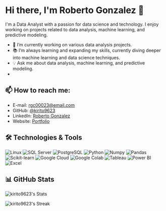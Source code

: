 # Hi there, I'm Roberto Gonzalez 👋

I'm a Data Analyst with a passion for data science and technology. I enjoy working on projects related to data analysis, machine learning, and predictive modeling.

- 🚀 I’m currently working on various data analysis projects.
- 📚 I’m always learning and expanding my skills, currently diving deeper into machine learning and data science techniques.
- 💡 Ask me about data analysis, machine learning, and predictive modeling.
- 
## 📫 How to reach me:

- E-mail: [rgc00023@email.com](mailto:rgc00023@gmail.com)
- GitHub: [@kirito9623](https://github.com/kirito9623)
- LinkedIn: [Roberto Gonzalez](https://www.linkedin.com/in/roberto-gonzalez-developer/)
- Website: [Portfolio](https://robertogonzalez.streamlit.app/)

## 🛠️ Technologies & Tools

![Linux](https://img.shields.io/badge/-Linux-FCC624?style=flat-square&logo=linux&logoColor=black)
![SQL Server](https://img.shields.io/badge/-SQL%20Server-CC2927?style=flat-square&logo=microsoft-sql-server&logoColor=white)
![PostgreSQL](https://img.shields.io/badge/-PostgreSQL-336791?style=flat-square&logo=postgresql&logoColor=white)
![Python](https://img.shields.io/badge/-Python-3776AB?style=flat-square&logo=python&logoColor=white)
![Numpy](https://img.shields.io/badge/-Numpy-013243?style=flat-square&logo=numpy&logoColor=white)
![Pandas](https://img.shields.io/badge/-Pandas-150458?style=flat-square&logo=pandas&logoColor=white)
![Scikit-learn](https://img.shields.io/badge/-Scikit--learn-F7931E?style=flat-square&logo=scikit-learn&logoColor=white)
![Google Cloud](https://img.shields.io/badge/Google%20Cloud-4285F4?style=flat-square&logo=google-cloud&logoColor=white)
![Google Colab](https://img.shields.io/badge/-Google%20Colab-F9AB00?style=flat-square&logo=googlecolab&logoColor=white)
![Tableau](https://img.shields.io/badge/-Tableau-E97627?style=flat-square&logo=tableau&logoColor=white)
![Power BI](https://img.shields.io/badge/-Power%20BI-F2C811?style=flat-square&logo=power-bi&logoColor=black)
![Excel](https://img.shields.io/badge/-Excel-217346?style=flat-square&logo=microsoft-excel&logoColor=white)

## 📊 GitHub Stats

![kirito9623's Stats](https://github-readme-stats.vercel.app/api?username=kirito9623&theme=vue-dark&show_icons=true&hide_border=true&count_private=true)

![kirito9623's Streak](https://github-readme-streak-stats.herokuapp.com/?user=kirito9623&theme=vue-dark&hide_border=true)


